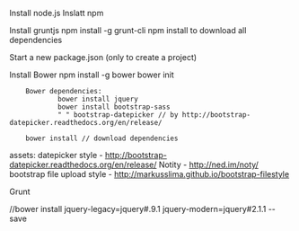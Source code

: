 Install node.js
Inslatt npm

Install  gruntjs
        npm install -g grunt-cli
        npm install to download all dependencies
        
Start a new package.json (only to create a project)

Install Bower
        npm install -g bower
        bower init

        Bower dependencies:
                bower install jquery
                bower install bootstrap-sass
                " " bootstrap-datepicker // by http://bootstrap-datepicker.readthedocs.org/en/release/
        
        bower install // download dependencies
        
        
assets:
    datepicker style - http://bootstrap-datepicker.readthedocs.org/en/release/
    Notity - http://ned.im/noty/
    bootstrap file upload style - http://markusslima.github.io/bootstrap-filestyle


Grunt

//bower install jquery-legacy=jquery#.9.1 jquery-modern=jquery#2.1.1 --save